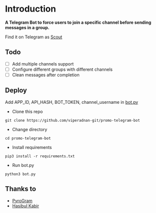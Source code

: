 # Introduction
   **A Telegram Bot to force users to join a specific channel before sending messages in a group.**

Find it on Telegram as [Scout](https://t.me/ScoutSpamBot)

## Todo
- [ ] Add multiple channels support
- [ ] Configure different groups with different channels
- [ ] Clean messages after completion

## Deploy

Add APP_ID, API_HASH, BOT_TOKEN, channel_username in [bot.py](bot.py)

- Clone this repo
```
git clone https://github.com/viperadnan-git/promo-telegram-bot
```
- Change directory
```
cd promo-telegram-bot
```
- Install requirements
```
pip3 install -r requirements.txt
```
- Run bot.py
```
python3 bot.py
```

## Thanks to
- [PyroGram](https://PyroGram.org)
- [Hasibul Kabir](https://GitHub.com/hasibulkabir)
